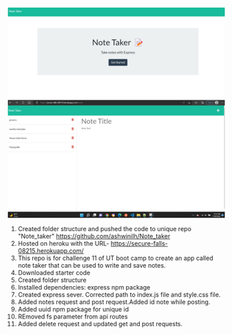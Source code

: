 ![screen-shot-challenge11](./public/assets/images/Screenshot-1.jpg)
![screen-shot-challenge11](./public/assets/images/Screenshot-2.jpg)

1. Created folder structure and pushed the code to unique repo "Note_taker" https://github.com/ashwinilh/Note_taker
2. Hosted  on heroku with the URL- https://secure-falls-08215.herokuapp.com/
3. This repo is for challenge 11 of UT boot camp to create an app called note taker that can be used to write and save notes.
4. Downloaded starter code
5. Created folder structure
6. Installed dependencies: express npm package
7. Created express sever. Corrected path to index.js file and style.css file.
8. Added notes request and post request.Added id note while posting.
9. Added uuid npm package for unique id
10. REmoved fs parameter from api routes
11. Added delete request and updated get and post requests.